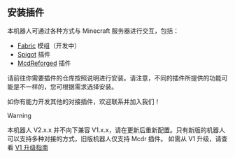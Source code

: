 ## 安装插件

本机器人可通过各种方式与 Minecraft 服务器进行交互，包括：

- [Fabric](https://www.github.com/Minecraft-QQBot/Fabric) 模组（开发中）
- [Spigot](https://www.github.com/Minecraft-QQBot/Spigot) 插件
- [McdReforged](https://www.github.com/Minecraft-QQBot/McdReforged) 插件

请前往你需要插件的仓库按照说明进行安装。请注意，不同的插件所提供的功能可能是不一样的，您可根据需求选择安装。

如你有能力开发其他的对接插件，欢迎联系并加入我们！

> [!WARNING]
> 本机器人 V2.x.x 并不向下兼容 V1.x.x，请在更新后重新配置。只有新版的机器人可以支持多种对接的方式，旧版机器人仅支持 Mcdr 插件。
> 如需从 V1 升级，请查看 [V1 升级指南](https://github.com/Minecraft-QQBot/BotServer/blob/main/Docs/Upgrade.md)
